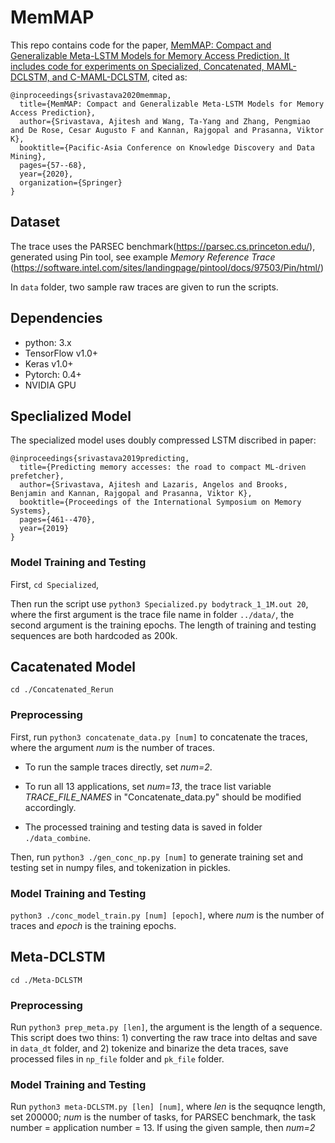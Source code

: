 # MemMAP
This repo contains code for the paper, [MemMAP: Compact and Generalizable Meta-LSTM Models for Memory Access Prediction. It includes code for experiments on Specialized, Concatenated, MAML-DCLSTM, and C-MAML-DCLSTM](https://doi.org/10.1007/978-3-030-47436-2_5), cited as:
```
@inproceedings{srivastava2020memmap,
  title={MemMAP: Compact and Generalizable Meta-LSTM Models for Memory Access Prediction},
  author={Srivastava, Ajitesh and Wang, Ta-Yang and Zhang, Pengmiao and De Rose, Cesar Augusto F and Kannan, Rajgopal and Prasanna, Viktor K},
  booktitle={Pacific-Asia Conference on Knowledge Discovery and Data Mining},
  pages={57--68},
  year={2020},
  organization={Springer}
}
```
## Dataset 
The trace uses the PARSEC benchmark(https://parsec.cs.princeton.edu/), generated using Pin tool, see example *Memory Reference Trace* (https://software.intel.com/sites/landingpage/pintool/docs/97503/Pin/html/)

In `data` folder, two sample raw traces are given to run the scripts.

## Dependencies
* python: 3.x
* TensorFlow v1.0+
* Keras v1.0+
* Pytorch: 0.4+
* NVIDIA GPU

## Speclialized Model

The specialized model uses doubly compressed LSTM discribed in paper: 

```
@inproceedings{srivastava2019predicting,
  title={Predicting memory accesses: the road to compact ML-driven prefetcher},
  author={Srivastava, Ajitesh and Lazaris, Angelos and Brooks, Benjamin and Kannan, Rajgopal and Prasanna, Viktor K},
  booktitle={Proceedings of the International Symposium on Memory Systems},
  pages={461--470},
  year={2019}
}
```
### Model Training and Testing

First, `cd Specialized`,

Then run the script use `python3 Specialized.py bodytrack_1_1M.out 20`, where the first argument is the trace file name in folder `../data/`, the second argument is the training epochs. The length of training and testing sequences are both hardcoded as 200k.

## Cacatenated Model

`cd ./Concatenated_Rerun`

### Preprocessing

First, run `python3 concatenate_data.py [num]` to concatenate the traces, where the argument *num* is  the number of traces. 

* To run the sample traces directly, set *num=2*.

* To run all 13 applications, set *num=13*, the trace list variable *TRACE_FILE_NAMES* in "Concatenate_data.py" should be modified accordingly.

* The processed training and testing data is saved in folder `./data_combine`.

Then, run `python3 ./gen_conc_np.py [num]` to generate training set and testing set in numpy files, and tokenization in pickles.

### Model Training and Testing

```python3 ./conc_model_train.py [num] [epoch]```, where *num* is the number of traces and *epoch* is the training epochs.

## Meta-DCLSTM
`cd ./Meta-DCLSTM`

### Preprocessing

Run `python3 prep_meta.py [len]`, the argument is the length of a sequence. This script does two thins: 1) converting the raw trace into deltas and save in `data_dt` folder, and 2) tokenize and binarize the deta traces, save processed files in `np_file` folder and `pk_file` folder.

### Model Training and Testing

Run `python3 meta-DCLSTM.py [len] [num]`, where *len* is the sequqnce length, set 200000; *num* is the number of tasks, for PARSEC benchmark, the task number = application number = 13. If using the given sample, then *num=2*

